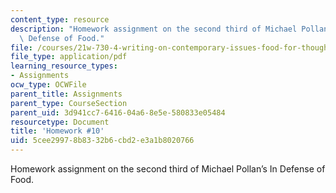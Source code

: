 ```yaml
---
content_type: resource
description: "Homework assignment on the second third of Michael Pollan\u2019s In\
  \ Defense of Food."
file: /courses/21w-730-4-writing-on-contemporary-issues-food-for-thought-writing-and-reading-about-the-cultures-of-food-fall-2008/5cee29978b8332b6cbd2e3a1b8020766_hw_10.pdf
file_type: application/pdf
learning_resource_types:
- Assignments
ocw_type: OCWFile
parent_title: Assignments
parent_type: CourseSection
parent_uid: 3d941cc7-6416-04a6-8e5e-580833e05484
resourcetype: Document
title: 'Homework #10'
uid: 5cee2997-8b83-32b6-cbd2-e3a1b8020766
---
```

Homework assignment on the second third of Michael Pollan’s In Defense of Food.

